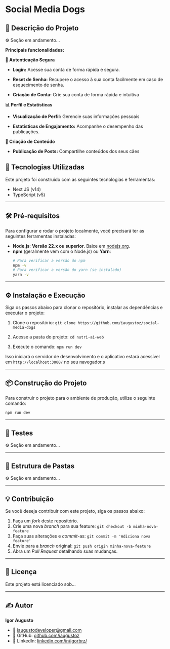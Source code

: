 # Social Media Dogs

## 📄 Descrição do Projeto

⚙️ Seção em andamento...

**Principais funcionalidades:**

**🔐 Autenticação Segura**

- **Login:** Acesse sua conta de forma rápida e segura.

- **Reset de Senha:** Recupere o acesso à sua conta facilmente em caso de esquecimento de senha.

- **Criação de Conta:** Crie sua conta de forma rápida e intuitiva

**📊 Perfil e Estatísticas**

- **Visualização de Perfil:** Gerencie suas informações pessoais

- **Estatísticas de Engajamento:** Acompanhe o desempenho das publicações.

**📝 Criação de Conteúdo**

- **Publicação de Posts:** Compartilhe conteúdos dos seus cães

## 🚀 Tecnologias Utilizadas

Este projeto foi construído com as seguintes tecnologias e ferramentas:

- Next JS (v14)
- TypeScript (v5)

---

## 🛠 Pré-requisitos

Para configurar e rodar o projeto localmente, você precisará ter as seguintes ferramentas instaladas:

- **Node.js**: **Versão 22.x ou superior**. Baixe em [nodejs.org](https://nodejs.org/).
- **npm** (geralmente vem com o Node.js) ou **Yarn**:
  ```bash
  # Para verificar a versão do npm
  npm -v
  # Para verificar a versão do yarn (se instalado)
  yarn -v
  ```

---

## ⚙ Instalação e Execução

Siga os passos abaixo para clonar o repositório, instalar as dependências e executar o projeto:

1. Clone o repositório: `git clone https://github.com/iaugustoz/social-media-dogs`

2. Acesse a pasta do projeto:
   `cd nutri-ai-web`

3. Execute o comando: `npm run dev`

Isso iniciará o servidor de desenvolvimento e o aplicativo estará acessível em `http://localhost:3000/` no seu navegador.s

---

## 📦 Construção do Projeto

Para construir o projeto para o ambiente de produção, utilize o seguinte comando:

```bash
npm run dev
```

---

## 🧪 Testes

⚙️ Seção em andamento...

---

## 📂 Estrutura de Pastas

⚙️ Seção em andamento...

---

## 💡 Contribuição

Se você deseja contribuir com este projeto, siga os passos abaixo:

1.  Faça um _fork_ deste repositório.
2.  Crie uma nova _branch_ para sua feature: `git checkout -b minha-nova-feature`
3.  Faça suas alterações e _commit_-as: `git commit -m 'Adiciona nova feature'`
4.  Envie para a _branch_ original: `git push origin minha-nova-feature`
5.  Abra um _Pull Request_ detalhando suas mudanças.

---

## 📄 Licença

Este projeto está licenciado sob...

---

## ✍️ Autor

**Igor Augusto**

- 📧 iaugustodeveloper@gmail.com
- 🐙 GitHub: [github.com/iaugustoz](https://github.com/iaugustoz)
- 💼 LinkedIn: [linkedin.com/in/igorbrz/](https://www.linkedin.com/in/igorbrz/)

